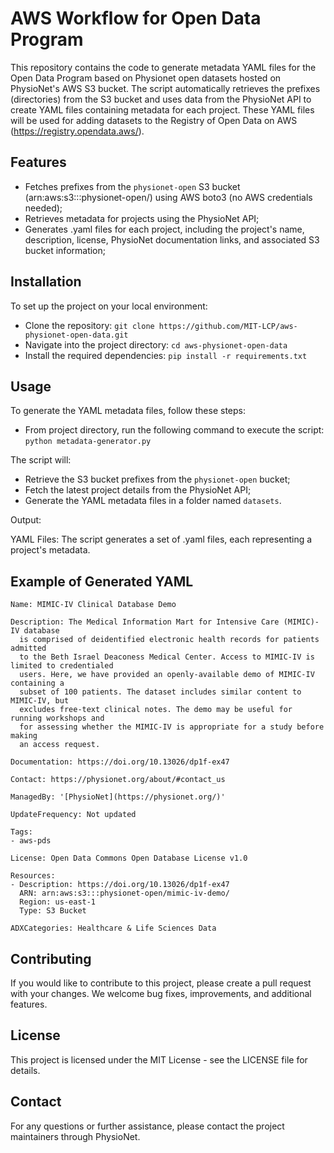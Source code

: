 # AWS Workflow for Open Data Program

This repository contains the code to generate metadata YAML files for the Open Data Program based on Physionet open datasets hosted on PhysioNet's AWS S3 bucket. The script automatically retrieves the prefixes (directories) from the S3 bucket and uses data from the PhysioNet API to create YAML files containing metadata for each project. These YAML files will be used for adding datasets to the Registry of Open Data on AWS (https://registry.opendata.aws/).


## Features

- Fetches prefixes from the `physionet-open` S3 bucket (arn:aws:s3:::physionet-open/) using AWS boto3 (no AWS credentials needed);
- Retrieves metadata for projects using the PhysioNet API;
- Generates .yaml files for each project, including the project's name, description, license, PhysioNet documentation links, and associated S3 bucket information;


## Installation

To set up the project on your local environment:

- Clone the repository:
`git clone https://github.com/MIT-LCP/aws-physionet-open-data.git`
- Navigate into the project directory:
`cd aws-physionet-open-data`
- Install the required dependencies:
`pip install -r requirements.txt`


## Usage

To generate the YAML metadata files, follow these steps:

- From project directory, run the following command to execute the script:
`python metadata-generator.py`

The script will:

- Retrieve the S3 bucket prefixes from the `physionet-open` bucket;
- Fetch the latest project details from the PhysioNet API;
- Generate the YAML metadata files in a folder named `datasets`.

Output:

YAML Files: The script generates a set of .yaml files, each representing a project's metadata.


## Example of Generated YAML

```
Name: MIMIC-IV Clinical Database Demo

Description: The Medical Information Mart for Intensive Care (MIMIC)-IV database
  is comprised of deidentified electronic health records for patients admitted
  to the Beth Israel Deaconess Medical Center. Access to MIMIC-IV is limited to credentialed
  users. Here, we have provided an openly-available demo of MIMIC-IV containing a
  subset of 100 patients. The dataset includes similar content to MIMIC-IV, but
  excludes free-text clinical notes. The demo may be useful for running workshops and
  for assessing whether the MIMIC-IV is appropriate for a study before making
  an access request.

Documentation: https://doi.org/10.13026/dp1f-ex47

Contact: https://physionet.org/about/#contact_us

ManagedBy: '[PhysioNet](https://physionet.org/)'

UpdateFrequency: Not updated

Tags:
- aws-pds

License: Open Data Commons Open Database License v1.0

Resources:
- Description: https://doi.org/10.13026/dp1f-ex47
  ARN: arn:aws:s3:::physionet-open/mimic-iv-demo/
  Region: us-east-1
  Type: S3 Bucket

ADXCategories: Healthcare & Life Sciences Data
```

## Contributing

If you would like to contribute to this project, please create a pull request with your changes. We welcome bug fixes, improvements, and additional features.


## License

This project is licensed under the MIT License - see the LICENSE file for details.


## Contact

For any questions or further assistance, please contact the project maintainers through PhysioNet.
